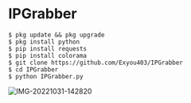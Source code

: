 # IPGrabber

```
$ pkg update && pkg upgrade
$ pkg install python
$ pip install requests
$ pip install colorama
$ git clone https://github.com/Exyou403/IPGrabber
$ cd IPGrabber
$ python IPGrabber.py
```
<img src="https://i.ibb.co/1m5J8zf/IMG-20221031-142820.jpg" alt="IMG-20221031-142820" border="0"></a><br />
